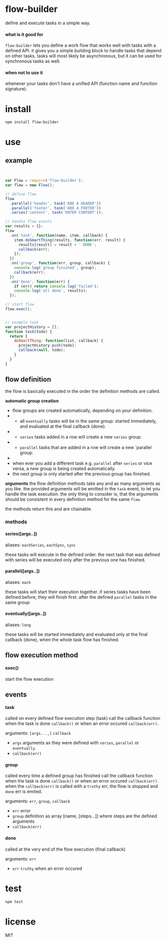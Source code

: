 # flow-builder

define and execute tasks in a simple way.

#### what is it good for

`flow-builder` lets you define a work flow that works well with tasks with a defined API.
it gives you a simple building block to handle tasks that depend on other tasks.
tasks will most likely be asynchronous, but it can be used for synchronous tasks as well.

#### when not to use it

whenever your tasks don't have a unified API (function name and function signature).


# install

```bash
npm install flow-builder
```


# use

## example

```js


var Flow = require('flow-builder');
var flow = new Flow();

// define flow
flow
  .parallel('header', task('ADD A HEADER'))
  .parallel('footer', task('ADD A FOOTER'))
  .series('content', task('ENTER CONTENT'));

// handle flow events
var results = {};
flow
  .on('task', function(name, item, callback) {
    item.doSmartThing(results, function(err, result) {
      results[result] = result + ' DONE';
      callback(err);
    });
  })
  .on('group', function(err, group, callback) {
    console.log('group finished', group);
    callback(err);
  })
  .on('done', function(err) {
    if (err) return console.log('failed');
    console.log('all done', results);
  });

// start flow
flow.exec();


// example task
var projectHistory = [];
function task(todo) {
  return {
    doSmartThing: function(list, callback) {
      projectHistory.push(todo);
      callback(null, todo);
    }
  }
}
```


## flow definition

the flow is basically executed in the order the definition methods are called.

__automatic group creation__
 * flow groups are created automatically, depending on your definition.
 *  - all `eventually` tasks will be in the same group: started immediately, and evaluated at the final callback (done).
 *  - `series` tasks added in a row will create a new `series` group.
 *  - `parallel` tasks that are added in a row will create a new `parallel group.
 *
 *  when ever you add a different task e.g. `parallel` after `series` or vice versa, a new group is being created automatically.
 *  the next group is only started after the previous group has finished.

__arguments__
the flow definition methods take any and as many arguments as you like.
the provided arguments will be emitted in the `task` event, to let you handle the task execution.
the only thing to consider is, that the arguments should be consistent in every definition method for the same `flow`.

the methods return this and are chainable.

### methods

#### series([args..])

aliases: `eachSeries`, `eachSync`, `sync`

these tasks will execute in the defined order.
the next task that was defined with series will be executed only after the previous one has finished.

#### parallel([args..])

aliases: `each`

these tasks will start their execution together.
if series tasks have been defined before, they will finish first.
after the defined `parallel` tasks in the same group

#### eventually([args..])

aliases: `long`

these tasks will be started immediately and evaluated only at the final callback (done),
when the whole task flow has finished.


## flow execution method

#### exec()

start the flow execution

## events

#### task

called on every defined flow execution step (task)
call the callback function when the task is done `callback()` or when an error occured `callback(err)`.

arguments: `[args...,]` `callback`
 *  `args` arguments as they were defined with `series`, `parallel` or `eventually`.
 *  `callback(err)`

#### group

called every time a defined group has finished
call the callback function when the task is done `callback()` or when an error occured `callback(err)`.
when the `callback(err)` is called with a `truthy` err, the flow is stopped and `done` err is emited.

arguments:  `err`, `group`, `callback`
 *  `err` error
 *  `group` definition as array [name, [steps...]] where steps are the defined arguments
 *  `callback(err)`

#### done

called at the very end of the flow execution (final callback)

arguments: `err`
 *  `err` `truthy` when an error occured


# test
```bash
npm test
```

# license
MIT